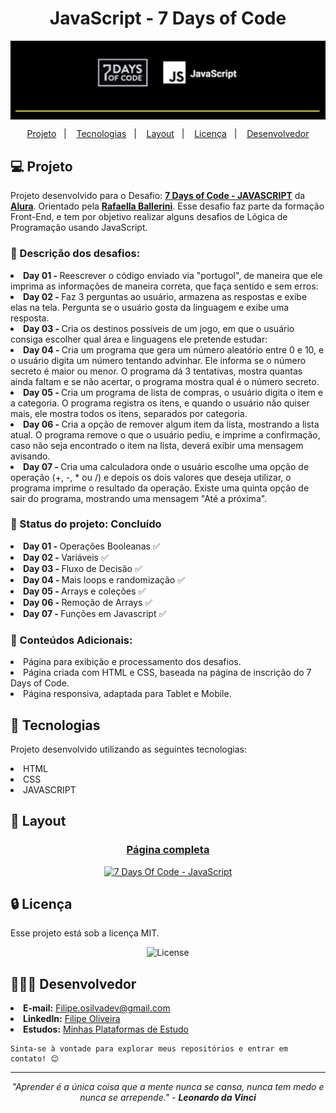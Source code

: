 <h1 align="center">JavaScript - 7 Days of Code</h1>

<a target="_blank" href="https://7daysofcode.io/matricula/logica-programacao"></a>
<img align="center" src="./assets/7DaysOfCode-JS.png" alt="Logo da 7 Days of Code">

<p align="center">
  <a href="#-projeto">Projeto</a>&nbsp;&nbsp;&nbsp;|&nbsp;&nbsp;&nbsp;
  <a href="#-tecnologias">Tecnologias</a>&nbsp;&nbsp;&nbsp;|&nbsp;&nbsp;&nbsp;
  <a href="#-layout">Layout</a>&nbsp;&nbsp;&nbsp;|&nbsp;&nbsp;&nbsp;
  <a href="#-licença">Licença</a>&nbsp;&nbsp;&nbsp;|&nbsp;&nbsp;&nbsp;
  <a href="#-desenvolvedor">Desenvolvedor</a>
</p>

## 💻 Projeto

   Projeto desenvolvido para o Desafio: <a href="https://7daysofcode.io/matricula/logica-programacao"><b>7 Days of Code - JAVASCRIPT</a></b> da <a href="https://www.alura.com.br"><b>Alura</b></a>. Orientado pela <a href="https://www.linkedin.com/in/rafaellaballerini/"><b>Rafaella Ballerini</b></a>. Esse desafio faz parte da formação Front-End, e tem por objetivo realizar alguns desafios de Lógica de Programação usando JavaScript.

  ### 📌 Descrição dos desafios:
  
  <li> <b>Day 01 - </b> Reescrever o código enviado via "portugol", de maneira que ele imprima as informações de maneira correta, que faça sentido e sem erros: 
  <li> <b>Day 02 - </b> Faz 3 perguntas ao usuário, armazena as respostas e exibe elas na tela. Pergunta se o usuário gosta da linguagem e exibe uma resposta.
  <li> <b>Day 03 - </b> Cria os destinos possíveis de um jogo, em que o usuário consiga escolher qual área e linguagens ele pretende estudar:
  <li> <b>Day 04 - </b> Cria um programa que gera um número aleatório entre 0 e 10, e o usuário digita um número tentando advinhar. Ele informa se o número secreto é maior ou menor. O programa dá 3 tentativas, mostra quantas ainda faltam e se não acertar, o programa mostra qual é o número secreto.
  <li> <b>Day 05 - </b> Cria um programa de lista de compras, o usuário digita o item e a categoria. O programa registra os itens, e quando o usuário não quiser mais, ele mostra todos os itens, separados por categoria.
  <li> <b>Day 06 - </b> Cria a opção de remover algum item da lista, mostrando a lista atual. O programa remove o que o usuário pediu, e imprime a confirmação, caso não seja encontrado o item na lista, deverá exibir uma mensagem avisando.
  <li> <b>Day 07 - </b> Cria uma calculadora onde o usuário escolhe uma opção de operação (+, -, * ou /) e depois os dois valores que deseja utilizar, o programa imprime o resultado da operação. Existe uma quinta opção de sair do programa, mostrando uma mensagem "Até a próxima".


### 📌 Status do projeto: Concluído

<li> <b>Day 01 - </b> Operações Booleanas ✅
<li> <b>Day 02 - </b> Variáveis ✅
<li> <b>Day 03 - </b> Fluxo de Decisão ✅
<li> <b>Day 04 - </b> Mais loops e randomização ✅
<li> <b>Day 05 - </b> Arrays e coleções ✅
<li> <b>Day 06 - </b> Remoção de Arrays ✅
<li> <b>Day 07 - </b> Funções em Javascript ✅
<br>

### 📌 Conteúdos Adicionais:</u>
   <li> Página para exibição e processamento dos desafios.
   <li> Página criada com HTML e CSS, baseada na página de inscrição do 7 Days of Code.
   <li> Página responsiva, adaptada para Tablet e Mobile.
<br>

## 🚀 Tecnologias

Projeto desenvolvido utilizando as seguintes tecnologias:

<li> HTML
<li> CSS
<li> JAVASCRIPT
<br>

## 🔖 Layout

<div align="center">
   <h3><a target="_blank" href="https://logica-com-javascript.vercel.app">Página completa</h3></a>
    <a target="_blank" href="https://logica-com-javascript.vercel.app">
      <img width="74.8%" src="https://github.com/user-attachments/assets/7cfce96d-b2ec-4142-958c-10e20d837cb2" alt="7 Days Of Code - JavaScript"></a>
</div>

## 🔒 Licença

Esse projeto está sob a licença MIT.

<p align="center">
  <img alt="License" src="https://img.shields.io/static/v1?label=license&message=MIT&color=49AA26&labelColor=000000">
</p>

## 👨🏻‍💻 Desenvolvedor

<li> <b>E-mail:</b> <a href="mailto:filipe.osilvadev@gmail.com">Filipe.osilvadev@gmail.com</a>
<li> <b>LinkedIn:</b> <a href="https://www.linkedin.com/in/filipeoliveiradasilva/">Filipe Oliveira</a>
<li> <b>Estudos:</b> <a href="https://filipeoliveira-dev.github.io/Plataformas-De-Estudo/">Minhas Plataformas de Estudo</a>

    Sinta-se à vontade para explorar meus repositórios e entrar em contato! 😊

---
<p align="center">
  <i>"Aprender é a única coisa que a mente nunca se cansa, nunca tem medo e nunca se arrepende." - <b>Leonardo da Vinci</b></i>
</p>